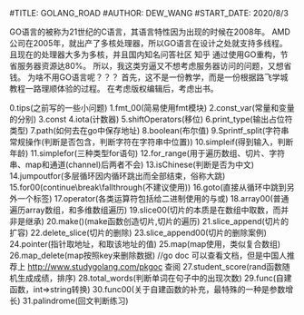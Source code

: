 #TITLE: GOLANG_ROAD
#AUTHOR: DEW_WANG
#START_DATE: 2020/8/3

GO语言的被称为21世纪的C语言，其语言特性因为出现的时候在2008年。
AMD公司在2005年，就出产了多核处理器，所以GO语言在设计之处就支持多线程。
且现在的处理器大多为多核，并且国内知名问答社区 知乎 通过使用GO重构，节省服务器资源达80%。
所以，我这类穷逼又不想考虑服务器访问的问题，又想省钱。
为啥不用GO语言呢？？？
首先，这不是一份教学，而是一份根据路飞学城教程一路理顺体验的过程。
在考虑版权编辑后，考虑出书。

0.tips(之前写的一些小问题)
1.fmt_00(简易使用fmt模块)
2.const_var(常量和变量的分别)
3.const
4.iota(计数器)
5.shiftOperators(移位)
6.print_type(输出占位符类型)
7.path(如何去在go中保存地址)
8.boolean(布尔值)
9.Sprintf_split(字符串常规操作(判断是否包含，判断字符在字符串中位置))
10.simpleif(得到输入，判断年龄)
11.simplefor(三种类型for语句)
12.for_range(用于遍历数组、切片、字符串、map和通道(channel)后两者不会)
13.isChinese(判断是否为中文)
14.jumpoutfor(多层循环因内循环跳出而全部结束，俗称大跳)
15.for00(continue\break\fallthrough(不建议使用))
16.goto(直接从循环中跳到另外一个标签)
17.operator(各类运算符包括给二进制使用的与或) 
18.array00(普通遍历array数组，和多维数组遍历)
19.slice00(切片的本质是在数组中取数，而并非是继承)
20.make()(make函数创造切片,切片的遍历)
21.slice_append(切片的扩容)
22.delete_slice(切片的删除)
23.slice_append00(切片的删除案例)
24.pointer(指针取地址，和取该地址的值)
25.map(map使用，类似复合数组)
26.map_delete(map按照key来删除数据) //go doc 可以查看文档，但是中国人推荐上 http://www.studygolang.com/pkgoc 查阅
27.student_score(rand函数随机生成成绩，排序)
28.total_words(判断单词在句子中的出现次数)
29.func(自建函数，int=>string转换)
30.func00(关于自建函数的补充，最特殊的一种是参数增长)
31.palindrome(回文判断练习)
